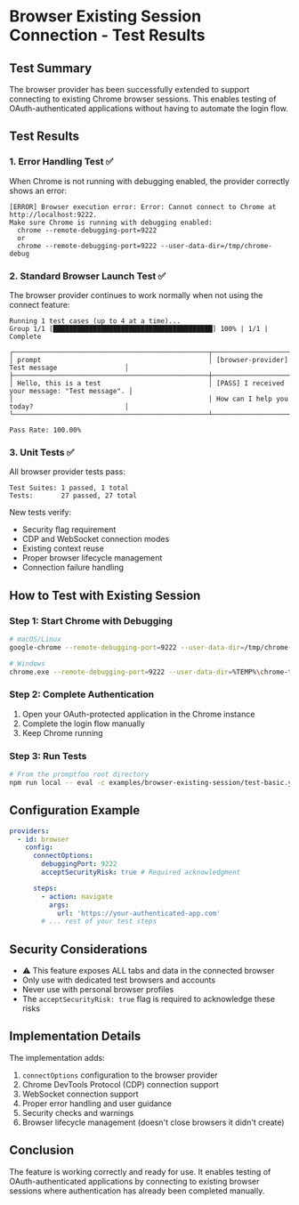 # Browser Existing Session Connection - Test Results

## Test Summary

The browser provider has been successfully extended to support connecting to existing Chrome browser sessions. This enables testing of OAuth-authenticated applications without having to automate the login flow.

## Test Results

### 1. Error Handling Test ✅

When Chrome is not running with debugging enabled, the provider correctly shows an error:

```
[ERROR] Browser execution error: Error: Cannot connect to Chrome at http://localhost:9222.
Make sure Chrome is running with debugging enabled:
  chrome --remote-debugging-port=9222
  or
  chrome --remote-debugging-port=9222 --user-data-dir=/tmp/chrome-debug
```

### 2. Standard Browser Launch Test ✅

The browser provider continues to work normally when not using the connect feature:

```
Running 1 test cases (up to 4 at a time)...
Group 1/1 [████████████████████████████████████████] 100% | 1/1 | Complete

┌─────────────────────────────────────────────────┬─────────────────────────────────────────────────┐
│ prompt                                          │ [browser-provider] Test message                 │
├─────────────────────────────────────────────────┼─────────────────────────────────────────────────┤
│ Hello, this is a test                           │ [PASS] I received your message: "Test message". │
│                                                 │ How can I help you today?                       │
└─────────────────────────────────────────────────┴─────────────────────────────────────────────────┘

Pass Rate: 100.00%
```

### 3. Unit Tests ✅

All browser provider tests pass:

```
Test Suites: 1 passed, 1 total
Tests:       27 passed, 27 total
```

New tests verify:

- Security flag requirement
- CDP and WebSocket connection modes
- Existing context reuse
- Proper browser lifecycle management
- Connection failure handling

## How to Test with Existing Session

### Step 1: Start Chrome with Debugging

```bash
# macOS/Linux
google-chrome --remote-debugging-port=9222 --user-data-dir=/tmp/chrome-test

# Windows
chrome.exe --remote-debugging-port=9222 --user-data-dir=%TEMP%\chrome-test
```

### Step 2: Complete Authentication

1. Open your OAuth-protected application in the Chrome instance
2. Complete the login flow manually
3. Keep Chrome running

### Step 3: Run Tests

```bash
# From the promptfoo root directory
npm run local -- eval -c examples/browser-existing-session/test-basic.yaml
```

## Configuration Example

```yaml
providers:
  - id: browser
    config:
      connectOptions:
        debuggingPort: 9222
        acceptSecurityRisk: true # Required acknowledgment

      steps:
        - action: navigate
          args:
            url: 'https://your-authenticated-app.com'
        # ... rest of your test steps
```

## Security Considerations

- ⚠️ This feature exposes ALL tabs and data in the connected browser
- Only use with dedicated test browsers and accounts
- Never use with personal browser profiles
- The `acceptSecurityRisk: true` flag is required to acknowledge these risks

## Implementation Details

The implementation adds:

1. `connectOptions` configuration to the browser provider
2. Chrome DevTools Protocol (CDP) connection support
3. WebSocket connection support
4. Proper error handling and user guidance
5. Security checks and warnings
6. Browser lifecycle management (doesn't close browsers it didn't create)

## Conclusion

The feature is working correctly and ready for use. It enables testing of OAuth-authenticated applications by connecting to existing browser sessions where authentication has already been completed manually.
